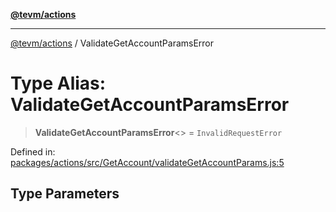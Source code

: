 [**@tevm/actions**](../README.md)

***

[@tevm/actions](../globals.md) / ValidateGetAccountParamsError

# Type Alias: ValidateGetAccountParamsError

> **ValidateGetAccountParamsError**\<\> = `InvalidRequestError`

Defined in: [packages/actions/src/GetAccount/validateGetAccountParams.js:5](https://github.com/evmts/tevm-monorepo/blob/main/packages/actions/src/GetAccount/validateGetAccountParams.js#L5)

## Type Parameters
